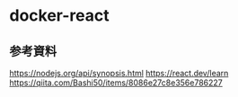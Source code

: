 # docker-react
## 参考資料
https://nodejs.org/api/synopsis.html
https://react.dev/learn
https://qiita.com/Bashi50/items/8086e27c8e356e786227
